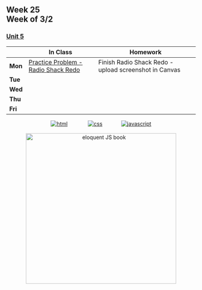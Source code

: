 ## Week 25 <br>Week of 3/2

### [Unit 5](/apcsp/curriculum/7)

  |       |In Class               |Homework   |
  |-------|---------              |---------  |
  |**Mon**|[Practice Problem -Radio Shack Redo](https://cs50.harvard.edu/ap/2025/practice/redo/) |Finish Radio Shack Redo - upload screenshot in Canvas |
  |**Tue**| | |
  |**Wed**| | |
  |**Thu**| | |
  |**Fri**| | |


<div style="text-align:center">
<a href="https://www.w3schools.com/html" target="_blank"><img src="\apcsp\assets\img\html-icon.jpg" alt="html" style="padding: 0px 25px"></a> <a href="https://www.w3schools.com/css" target="_blank"><img src="\apcsp\assets\img\css-icon.jpg" alt="css" style="padding: 0px 25px"></a><a href="https://www.w3schools.com/js" target="_blank"><img src="\apcsp\assets\img\js-icon.jpg" alt="javascript" style="padding: 0px 25px"></a>
</div>

<br>
<div style="text-align:center">
<a href="https://eloquentjavascript.net/" target="_blank"><img src="https://eloquentjavascript.net/img/cover.jpg" alt="eloquent JS book" height="400px"></a>
</div>


<meta http-equiv="refresh" content="300"/>
